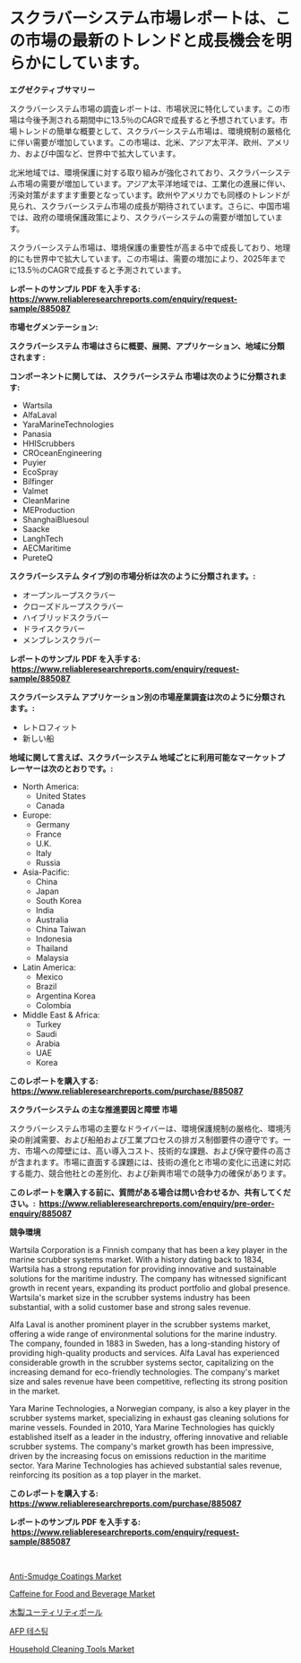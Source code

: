 <p><h1>スクラバーシステム市場レポートは、この市場の最新のトレンドと成長機会を明らかにしています。</h1></p><p><strong>エグゼクティブサマリー</strong></p>
<p><p>スクラバーシステム市場の調査レポートは、市場状況に特化しています。この市場は今後予測される期間中に13.5％のCAGRで成長すると予想されています。市場トレンドの簡単な概要として、スクラバーシステム市場は、環境規制の厳格化に伴い需要が増加しています。この市場は、北米、アジア太平洋、欧州、アメリカ、および中国など、世界中で拡大しています。</p><p>北米地域では、環境保護に対する取り組みが強化されており、スクラバーシステム市場の需要が増加しています。アジア太平洋地域では、工業化の進展に伴い、汚染対策がますます重要となっています。欧州やアメリカでも同様のトレンドが見られ、スクラバーシステム市場の成長が期待されています。さらに、中国市場では、政府の環境保護政策により、スクラバーシステムの需要が増加しています。</p><p>スクラバーシステム市場は、環境保護の重要性が高まる中で成長しており、地理的にも世界中で拡大しています。この市場は、需要の増加により、2025年までに13.5％のCAGRで成長すると予測されています。</p></p>
<p><strong>レポートのサンプル PDF を入手する: <a href="https://www.reliableresearchreports.com/enquiry/request-sample/885087">https://www.reliableresearchreports.com/enquiry/request-sample/885087</a></strong></p>
<p><strong>市場セグメンテーション:</strong></p>
<p><strong> スクラバーシステム 市場はさらに概要、展開、アプリケーション、地域に分類されます :</strong></p>
<p><strong>コンポーネントに関しては、 スクラバーシステム 市場は次のように分類されます: &nbsp;</strong></p>
<p><ul><li>Wartsila</li><li>AlfaLaval</li><li>YaraMarineTechnologies</li><li>Panasia</li><li>HHIScrubbers</li><li>CROceanEngineering</li><li>Puyier</li><li>EcoSpray</li><li>Bilfinger</li><li>Valmet</li><li>CleanMarine</li><li>MEProduction</li><li>ShanghaiBluesoul</li><li>Saacke</li><li>LanghTech</li><li>AECMaritime</li><li>PureteQ</li></ul></p>
<p><strong> スクラバーシステム タイプ別の市場分析は次のように分類されます。:</strong></p>
<p><ul><li>オープンループスクラバー</li><li>クローズドループスクラバー</li><li>ハイブリッドスクラバー</li><li>ドライスクラバー</li><li>メンブレンスクラバー</li></ul></p>
<p><strong>レポートのサンプル PDF を入手する: &nbsp;<a href="https://www.reliableresearchreports.com/enquiry/request-sample/885087">https://www.reliableresearchreports.com/enquiry/request-sample/885087</a></strong></p>
<p><strong> スクラバーシステム アプリケーション別の市場産業調査は次のように分類されます。:</strong></p>
<p><ul><li>レトロフィット</li><li>新しい船</li></ul></p>
<p><strong>地域に関して言えば、スクラバーシステム 地域ごとに利用可能なマーケットプレーヤーは次のとおりです。:</strong></p>
<p><ul>
    <li>
        North America:
        <ul>
            <li>United States</li>
            <li>Canada</li>
        </ul>
    </li>
    <li>
        Europe:
        <ul>
            <li>Germany</li>
            <li>France</li>
            <li>U.K.</li>
            <li>Italy</li>
            <li>Russia</li>
        </ul>
    </li>
    <li>
        Asia-Pacific:
        <ul>
            <li>China</li>
            <li>Japan</li>
            <li>South Korea</li>
            <li>India</li>
            <li>Australia</li>
            <li>China Taiwan</li>
            <li>Indonesia</li>
            <li>Thailand</li>
            <li>Malaysia</li>
        </ul>
    </li>
    <li>
        Latin America:
        <ul>
            <li>Mexico</li>
            <li>Brazil</li>
            <li>Argentina Korea</li>
            <li>Colombia</li>
        </ul>
    </li>
    <li>
        Middle East & Africa:
        <ul>
            <li>Turkey</li>
            <li>Saudi</li>
            <li>Arabia</li>
            <li>UAE</li>
            <li>Korea</li>
        </ul>
    </li>
    </ul></p>
<p><strong>このレポートを購入する: &nbsp;<a href="https://www.reliableresearchreports.com/purchase/885087">https://www.reliableresearchreports.com/purchase/885087</a></strong></p>
<p><strong>スクラバーシステム の主な推進要因と障壁 市場</strong></p>
<p><p>スクラバーシステム市場の主要なドライバーは、環境保護規制の厳格化、環境汚染の削減需要、および船舶および工業プロセスの排ガス制御要件の遵守です。一方、市場への障壁には、高い導入コスト、技術的な課題、および保守要件の高さが含まれます。市場に直面する課題には、技術の進化と市場の変化に迅速に対応する能力、競合他社との差別化、および新興市場での競争力の確保があります。</p></p>
<p><strong>このレポートを購入する前に、質問がある場合は問い合わせるか、共有してください。:&nbsp; <a href="https://www.reliableresearchreports.com/enquiry/pre-order-enquiry/885087">https://www.reliableresearchreports.com/enquiry/pre-order-enquiry/885087</a></strong></p>
<p><strong>競争環境</strong></p>
<p><p>Wartsila Corporation is a Finnish company that has been a key player in the marine scrubber systems market. With a history dating back to 1834, Wartsila has a strong reputation for providing innovative and sustainable solutions for the maritime industry. The company has witnessed significant growth in recent years, expanding its product portfolio and global presence. Wartsila's market size in the scrubber systems industry has been substantial, with a solid customer base and strong sales revenue.</p><p>Alfa Laval is another prominent player in the scrubber systems market, offering a wide range of environmental solutions for the marine industry. The company, founded in 1883 in Sweden, has a long-standing history of providing high-quality products and services. Alfa Laval has experienced considerable growth in the scrubber systems sector, capitalizing on the increasing demand for eco-friendly technologies. The company's market size and sales revenue have been competitive, reflecting its strong position in the market.</p><p>Yara Marine Technologies, a Norwegian company, is also a key player in the scrubber systems market, specializing in exhaust gas cleaning solutions for marine vessels. Founded in 2010, Yara Marine Technologies has quickly established itself as a leader in the industry, offering innovative and reliable scrubber systems. The company's market growth has been impressive, driven by the increasing focus on emissions reduction in the maritime sector. Yara Marine Technologies has achieved substantial sales revenue, reinforcing its position as a top player in the market.</p></p>
<p><strong>このレポートを購入する: &nbsp; <a href="https://www.reliableresearchreports.com/purchase/885087">https://www.reliableresearchreports.com/purchase/885087</a></strong></p>
<p><strong>レポートのサンプル PDF を入手する: &nbsp;<a href="https://www.reliableresearchreports.com/enquiry/request-sample/885087">https://www.reliableresearchreports.com/enquiry/request-sample/885087</a></strong><strong></strong></p>
<p>&nbsp;</p>
<p><p><a href="https://issuu.com/reportprime-2/docs/anti-smudge-coatings-market-size-2030.pptx">Anti-Smudge Coatings Market</a></p><p><a href="https://issuu.com/reportprime-2/docs/caffeine-for-food-and-beverage-market-size-2030.pp">Caffeine for Food and Beverage Market</a></p><p><a href="https://medium.com/@emmittkutch2023/%E6%9C%A8%E8%A3%BD%E3%83%A6%E3%83%BC%E3%83%86%E3%82%A3%E3%83%AA%E3%83%86%E3%82%A3%E3%83%9D%E3%83%BC%E3%83%AB%E5%B8%82%E5%A0%B4%E8%AA%BF%E6%9F%BB%E3%83%AC%E3%83%9D%E3%83%BC%E3%83%88-%E3%81%9D%E3%81%AE%E6%AD%B4%E5%8F%B2%E3%81%A8%E5%B0%86%E6%9D%A5%E4%BA%88%E6%B8%AC2031%E5%B9%B4%E3%81%BE%E3%81%A72034%E5%B9%B4%E3%81%BE%E3%81%A7-2df92cb13ba4">木製ユーティリティポール</a></p><p><a href="https://medium.com/@hermanokutneva7878567/afp-%EC%8B%9C%ED%97%98-%EC%8B%9C%EC%9E%A5-2031%EB%85%84%EA%B9%8C%EC%A7%80%EC%9D%98-%EB%8F%99%ED%96%A5-%EC%98%88%EC%B8%A1-%EB%B0%8F-%EA%B2%BD%EC%9F%81-%EB%B6%84%EC%84%9D-677786a92d25">AFP 테스팅</a></p><p><a href="https://github.com/bmorecock/Market-Research-Report-List-2/blob/main/household-cleaning-tools-market.md">Household Cleaning Tools Market</a></p></p>